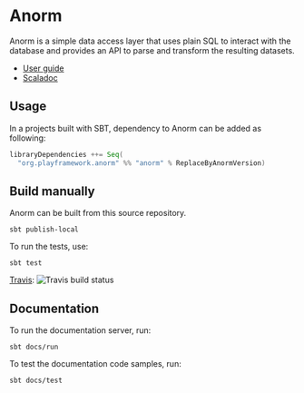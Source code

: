 # Anorm

Anorm is a simple data access layer that uses plain SQL to interact with the database and provides an API to parse and transform the resulting datasets.

- [User guide](docs/manual/working/scalaGuide/main/sql/ScalaAnorm.md)
- [Scaladoc](https://oss.sonatype.org/service/local/repositories/releases/archive/org/playframework/anorm/anorm_2.12/2.6.0/anorm_2.12-2.6.0-javadoc.jar/!/index.html)

## Usage

In a projects built with SBT, dependency to Anorm can be added as following:

```scala
libraryDependencies ++= Seq(
  "org.playframework.anorm" %% "anorm" % ReplaceByAnormVersion)
```

## Build manually

Anorm can be built from this source repository.

    sbt publish-local

To run the tests, use:

    sbt test

[Travis](https://travis-ci.org/playframework/anorm): ![Travis build status](https://travis-ci.org/playframework/anorm.svg?branch=master)

## Documentation

To run the documentation server, run:

    sbt docs/run

To test the documentation code samples, run:

    sbt docs/test
